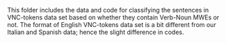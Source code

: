 This folder includes the data and code for classifying the sentences in VNC-tokens data set based on whether they contain Verb-Noun MWEs or not.
The format of English VNC-tokens data set is a bit different from our Italian and Spanish data; hence the slight difference in codes.
